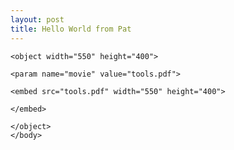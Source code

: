 ```yaml
---
layout: post
title: Hello World from Pat
---
```

<html>
	<body>

	<object width="550" height="400">

	<param name="movie" value="tools.pdf">

	<embed src="tools.pdf" width="550" height="400">

	</embed>

	</object>
	</body>
 </html>
